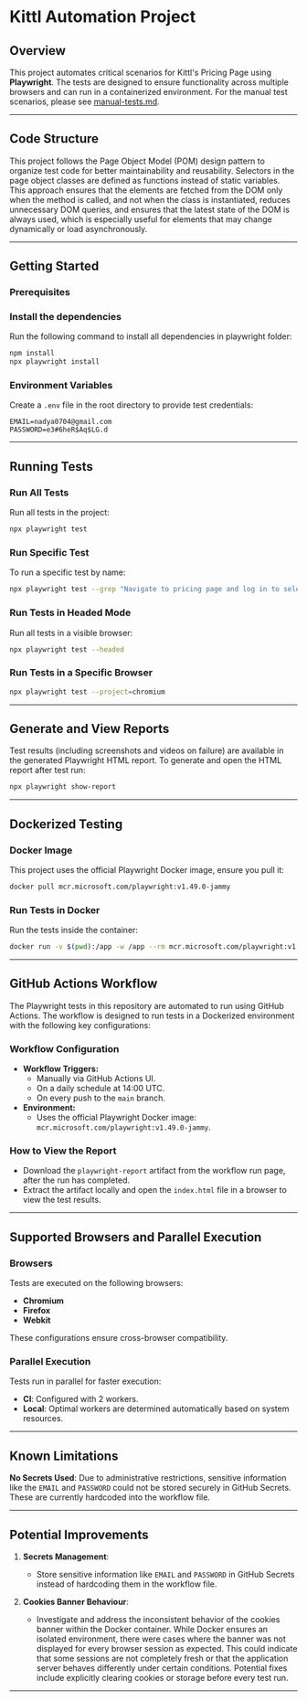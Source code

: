 # **Kittl Automation Project**

## **Overview**
This project automates critical scenarios for Kittl's Pricing Page using **Playwright**. The tests are designed to ensure functionality across multiple browsers and can run in a containerized environment. For the manual test scenarios, please see [manual-tests.md](./MANUAL-TESTS.md).


---
## Code Structure
This project follows the Page Object Model (POM) design pattern to organize test code for better maintainability and reusability. Selectors in the page object classes are defined as functions instead of static variables. This approach ensures that the elements are fetched from the DOM only when the method is called, and not when the class is instantiated, reduces unnecessary DOM queries, and ensures that the latest state of the DOM is always used, which is especially useful for elements that may change dynamically or load asynchronously.

---

## Getting Started

### Prerequisites

### Install the dependencies

Run the following command to install all dependencies in playwright folder:

```bash
npm install
npx playwright install
```
### **Environment Variables**

Create a `.env` file in the root directory to provide test credentials:
```env
EMAIL=nadya0704@gmail.com
PASSWORD=e3#6heR$Aq$LG.d
```    
---

## Running Tests
### Run All Tests
Run all tests in the project:
```bash
npx playwright test
```
### Run Specific Test
To run a specific test by name:  

```bash
npx playwright test --grep "Navigate to pricing page and log in to select Pro Plan"
```

### Run Tests in Headed Mode
Run all tests in a visible browser:
```bash
npx playwright test --headed 
```
### Run Tests in a Specific Browser
```bash
npx playwright test --project=chromium
```
---

## Generate and View Reports
Test results (including screenshots and videos on failure) are available in the generated Playwright HTML report. To generate and open the HTML report after test run:
```bash
npx playwright show-report 
```
---

## Dockerized Testing
### Docker Image
This project uses the official Playwright Docker image, ensure you pull it:
```bash
docker pull mcr.microsoft.com/playwright:v1.49.0-jammy 
```
###  Run Tests in Docker
Run the tests inside the container:
```bash
docker run -v $(pwd):/app -w /app --rm mcr.microsoft.com/playwright:v1.49.0-jammy npx playwright test
```
---

## GitHub Actions Workflow

The Playwright tests in this repository are automated to run using GitHub Actions. The workflow is designed to run tests in a Dockerized environment with the following key configurations:

### Workflow Configuration
- **Workflow Triggers:**
    - Manually via GitHub Actions UI.
    - On a daily schedule at 14:00 UTC.
    - On every push to the `main` branch.
- **Environment:**
    - Uses the official Playwright Docker image: `mcr.microsoft.com/playwright:v1.49.0-jammy`.

### How to View the Report
- Download the `playwright-report` artifact from the workflow run page, after the run has completed.
- Extract the artifact locally and open the `index.html` file in a browser to view the test results.

---

## Supported Browsers and Parallel Execution

### Browsers
Tests are executed on the following browsers:
- **Chromium** 
- **Firefox**
- **Webkit** 

These configurations ensure cross-browser compatibility.

### Parallel Execution
Tests run in parallel for faster execution:
- **CI**: Configured with 2 workers.
- **Local**: Optimal workers are determined automatically based on system resources.


---

## Known Limitations
**No Secrets Used**: Due to administrative restrictions, sensitive information like the `EMAIL` and `PASSWORD` could not be stored securely in GitHub Secrets. These are currently hardcoded into the workflow file.

--- 

## Potential Improvements
1. **Secrets Management**:
    - Store sensitive information like `EMAIL` and `PASSWORD` in GitHub Secrets instead of hardcoding them in the workflow file.

2. **Cookies Banner Behaviour**:
   - Investigate and address the inconsistent behavior of the cookies banner within the Docker container. While Docker ensures an isolated environment, there were cases where the banner was not displayed for every browser session as expected. This could indicate that some sessions are not completely fresh or that the application server behaves differently under certain conditions. Potential fixes include explicitly clearing cookies or storage before every test run.  

---


